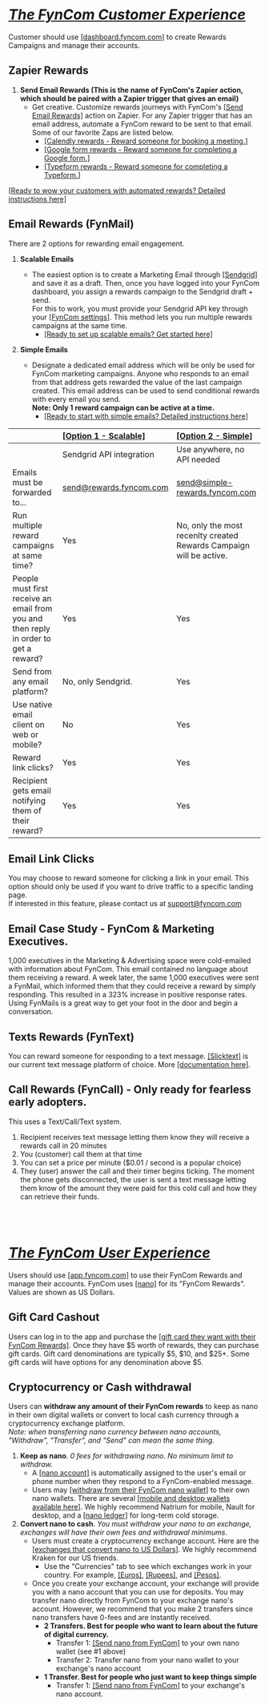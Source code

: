 # <u>_The FynCom Customer Experience_</u>
Customer should use <a href="https://dashboard.fyncom.com" target="_blank">[dashboard.fyncom.com]</a> to create Rewards Campaigns and manage their accounts.


## Zapier Rewards

1. **Send Email Rewards (This is the name of FynCom's Zapier action, which should be paired with a Zapier trigger that gives an email)**
   * Get creative. Customize rewards journeys with FynCom's <a href="https://zapier.com/apps/fyncom/integrations" target="_blank">[Send Email Rewards]</a>  action on Zapier. For any Zapier trigger that has an email address, automate a FynCom reward to be sent to that email. <br>
   Some of our favorite Zaps are listed below.
        *  <a href="https://zapier.com/shared/d3b8c380ec3e92855d6160075e243e4fc0cab081" target="_blank">[Calendly rewards - Reward someone for booking a meeting.]</a> 
        *  <a href="https://zapier.com/shared/6ec3d6005364fc5735a80342fbc878376556d22f" target="_blank">[Google form rewards - Reward someone for completing a Google form.]</a> 
        *  <a href="https://zapier.com/shared/5605b1ceffcf3fe14d5cdd91717847590d849841" target="_blank">[Typeform rewards - Reward someone for completing a Typeform.]</a> 

<a href="https://www.fyncom.com/zapier-rewards" target="_blank">[Ready to wow your customers with automated rewards? Detailed instructions here]</a>


## Email Rewards (FynMail)

There are 2 options for rewarding email engagement.

1. **Scalable Emails**
   * The easiest option is to create a Marketing Email through <a href="https://sendgrid.com/" target="_blank">[Sendgrid]</a> and save it as a draft. Then, once you have logged into your FynCom dashboard, you assign a rewards campaign to the Sendgrid draft + send. <br>
    For this to work, you must provide your Sendgrid API key through your <a href="https://dashboard.fyncom.com/settings" target="_blank">[FynCom settings]</a>. This method lets you run multiple rewards campaigns at the same time. 
     * <a href="https://www.fyncom.com/email-forwarding-setup-for-instant-rewards-delivery" target="_blank">[Ready to set up scalable emails? Get started here]</a> 

2. **Simple Emails**
   * Designate a dedicated email address which will be only be used for FynCom marketing campaigns. Anyone who responds to an email from that address gets 
    rewarded the value of the last campaign created. This email address can be used to send conditional rewards with every email you send. <br>
**Note: Only 1 reward campaign can be active at a time.**
     * <a href="https://www.fyncom.com/simple-email-rewards-setup" target="_blank">[Ready to start with simple emails? Detailed instructions here]</a> 


|                                                                                      | <a href="https://www.fyncom.com/email-forwarding-setup-for-instant-rewards-delivery" target="_blank">[Option 1 - Scalable]</a>    | <a href="https://www.fyncom.com/simple-email-rewards-setup" target="_blank">[Option 2 - Simple]</a> |
|:-------------------------------------------------------------------------------------|:----------------------------------------------------------------------------------------------------------------------------------|:----------------------------------------------------------------------------------------------------|
|                                                                                      | Sendgrid API integration                                                                                                          | Use anywhere, no API needed                                                                         |
| Emails must be forwarded to...                                                       | send@rewards.fyncom.com                                                                                                           | send@simple-rewards.fyncom.com                                                                      |
| Run multiple reward campaigns at same time?                                          | Yes                                                                                                                               | No, only the most recenlty created Rewards Campaign will be active.                                 |
| People must first receive an email from you and then reply in order to get a reward? | Yes                                                                                                                               | Yes                                                                                                 |
| Send from any email platform?                                                        | No, only Sendgrid.                                                                                                                | Yes                                                                                                 |
| Use native email client on web or mobile?                                            | No                                                                                                                                | Yes                                                                                                 |
| Reward link clicks?                                                                  | Yes                                                                                                                               | Yes                                                                                                 |
| Recipient gets email notifying them of their reward?                                 | Yes                                                                                                                               | Yes                                                                                                 |


## Email Link Clicks

You may choose to reward someone for clicking a link in your email. This option should only be used if you want to drive traffic to a specific landing page. <br>
If interested in this feature, please contact us at support@fyncom.com

## Email Case Study - FynCom &amp; Marketing Executives.

1,000 executives in the Marketing &amp; Advertising space were cold-emailed with information about FynCom. This email contained no language about them 
receiving a reward. A week later, the same 1,000 executives were sent a FynMail, which informed them that they could receive a reward by simply responding. 
This resulted in a 323% increase in positive response rates. Using FynMails is a great way to get your foot in the door and begin a conversation.

## Texts Rewards (FynText)

You can reward someone for responding to a text message. <a href="https://www.slicktext.com/" target="_blank">[Slicktext]</a> is our current text message platform of choice. 
More <a href="https://docs.google.com/document/d/1g6aD-PduabC7FffhTBFVFvFJe6detAaC3X18RikApj4/edit?usp=sharing" target="_blank">[documentation here]</a>.

## Call Rewards (FynCall) - Only ready for fearless early adopters.

This uses a Text/Call/Text system.

1. Recipient receives text message letting them know they will receive a rewards call in 20 minutes
2. You (customer) call them at that time
3. You can set a price per minute ($0.01 / second is a popular choice)
4. They (user) answer the call and their timer begins ticking. The moment the phone gets disconnected, the user is sent a text message letting them know of 
the amount they were paid for this cold call and how they can retrieve their funds.

<br><br>

# <u>_The FynCom User Experience_</u>
Users should use <a href="https://app.fyncom.com" target="_blank">[app.fyncom.com]</a> to use their FynCom Rewards and manage their accounts. FynCom uses 
<a href="https://nano.org/" target="_blank">[nano]</a> for its "FynCom Rewards". Values are shown as US Dollars.

## Gift Card Cashout

Users can log in to the app and purchase the <a href="https://app.fyncom.com/gift" target="_blank">[gift card they want with their FynCom Rewards]</a>. Once they have $5 worth of rewards, 
they can purchase gift cards. Gift card denominations are typically $5, $10, and $25+. Some gift cards will have options for any denomination above $5.

## Cryptocurrency or Cash withdrawal

Users can **withdraw any amount of their FynCom rewards** to keep as nano in their own digital wallets or convert to local cash currency 
through a cryptocurrency exchange platform. <br> _Note: when transferring nano currency between nano accounts, "Withdraw", "Transfer", and "Send" can mean the same thing._
1. **Keep as nano**. _0 fees for withdrawing nano. No minimum limit to withdraw._
    * A <a href="https://nano.org/" target="_blank">[nano account]</a> is automatically assigned to the user's email or phone number when they respond to a FynCom-enabled message. 
    * Users may <a href="https://app.fyncom.com/wallet" target="_blank">[withdraw from their FynCom nano wallet]</a> to their own nano wallets. There are 
      several <a href="https://hub.nano.org/wallets" target="_blank">[mobile and desktop wallets available here]</a>. We highly recommend Natrium for mobile, Nault for desktop, and a
      <a href="https://www.ledger.com/" target="_blank">[nano ledger]</a> for long-term cold storage.<br>
2. **Convert nano to cash**. _You must withdraw your nano to an exchange, exchanges will have their own fees and withdrawal minimums_.
    * Users must create a cryptocurrency exchange account. Here are the <a href="https://hub.nano.org/trading/allows-withdrawals/99/us-dollar-usd/61" target="_blank">[exchanges that convert nano to US Dollars]</a>.
      We highly recommend Kraken for our US friends.
      * Use the "Currencies" tab to see which exchanges work in your country. For example, <a href="https://hub.nano.org/trading/allows-withdrawals/99/euro-eur/103" target="_blank">[Euros]</a>,
        <a href="https://hub.nano.org/trading/allows-withdrawals/99/indian-rupee-inr/120" target="_blank">[Rupees]</a>, and <a href="https://hub.nano.org/trading/allows-withdrawals/99/mexican-peso-mxn/116" target="_blank">[Pesos]</a>.
    * Once you create your exchange account, your exchange will provide you with a nano account that you can use for deposits. You may transfer nano directly 
      from FynCom to your exchange nano's account. However, we recommend that you make 2 transfers since nano transfers have 0-fees and are instantly received.
        * **2 Transfers. Best for people who want to learn about the future of digital currency.** 
          * Transfer 1: <a href="https://app.fyncom.com/wallet" target="_blank">[Send nano from FynCom]</a> to your own nano wallet (see #1 above)
          * Transfer 2: Transfer nano from your nano wallet to your exchange's nano account
        * **1 Transfer. Best for people who just want to keep things simple**
            * Transfer 1: <a href="https://app.fyncom.com/wallet" target="_blank">[Send nano from FynCom]</a> to your exchange's nano account.

